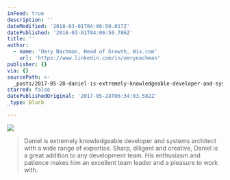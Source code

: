 ```yaml
---
inFeed: true
description: ''
dateModified: '2018-03-01T04:06:50.017Z'
datePublished: '2018-03-01T04:06:50.786Z'
title: ''
author:
  - name: 'Omry Nachman, Head of Growth, Wix.com'
    url: 'https://www.linkedin.com/in/omrynachman'
publisher: {}
via: {}
sourcePath: >-
  _posts/2017-05-28-daniel-is-extremely-knowledgeable-developer-and-systems-arch.md
starred: false
datePublishedOriginal: '2017-05-28T06:34:03.582Z'
_type: Blurb

---
```

![](https://the-grid-user-content.s3-us-west-2.amazonaws.com/85f5d357-e7b9-4935-9a0d-b686b6bafd33.jpg)

> Daniel is extremely knowledgeable developer and systems architect with a wide range of expertise.
> Sharp, diligent and creative, Daniel is a great addition to any development team. His enthusiasm and patience makes him an excellent team leader and a pleasure to work with.